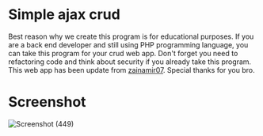 # Simple ajax crud
Best reason why we create this program is for educational purposes. If you are a back end developer and still using PHP programming language, you can take this program for your crud web app. Don't forget you need to refactoring code and think about security if you already take this program. This web app has been update from <a href="https://github.com/zainamir07">zainamir07</a>. Special thanks for you bro.

# Screenshot
![Screenshot (449)](https://user-images.githubusercontent.com/83481679/233404028-a36bd40f-30d5-4c48-ab48-6ead6b7e2681.png)


